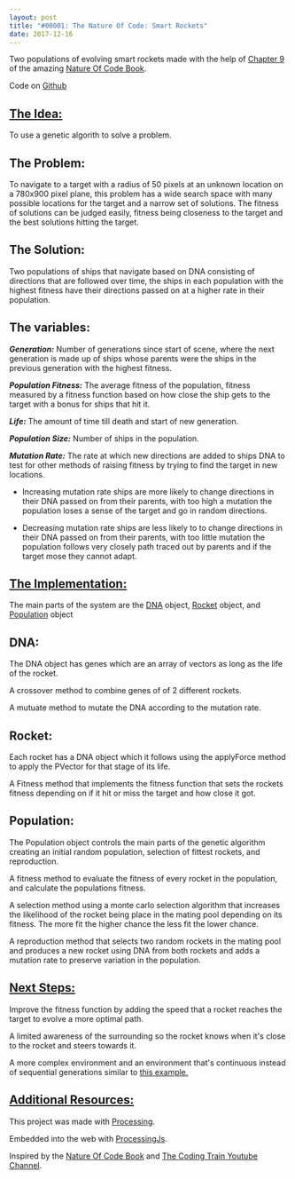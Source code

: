 ```yaml
---
layout: post
title: "#00001: The Nature Of Code: Smart Rockets"
date: 2017-12-16
---
```


<canvas data-processing-sources="/projects/canvases/00001.pde"></canvas>
<p> Two populations of evolving smart rockets made with the help of <a href="http://natureofcode.com/book/chapter-9-the-evolution-of-code/">Chapter 9</a> of the amazing <a href="http://natureofcode.com/book/">Nature Of Code Book</a>.</p>
<p>Code on <a href="https://github.com/Oadegbite/Oadegbite.github.io/tree/master/projects/TheNatureOfCode/E9_10SmartRocketsRedvsBlue">Github</a></p>

<h2><u>The Idea:</u></h2>
<p>To use a genetic algorith to solve a problem.</p>

<p><h2>The Problem:</h2></p>
<p>To navigate to a target with a radius of 50 pixels at an unknown location on a 780x900 pixel plane, this problem has a wide search space with many possible locations for the target and a narrow set of solutions. The fitness of solutions can be judged easily, fitness being closeness to the target and the best solutions hitting the target.</p>

<p><h2>The Solution:</h2></p>
<p>Two populations of ships that navigate based on DNA consisting of directions that are followed over time, the ships in each population with the highest fitness have their directions passed on at a higher rate in their population.</p>

<p><h2>The variables:</h2></p>
<p><em><strong>Generation:</strong></em> Number of generations since start of scene, where the next generation is made up of ships whose parents were the ships in the previous generation with the highest fitness.</p>
<p><em><strong>Population Fitness:</strong></em> The average fitness of the population, fitness measured by a fitness function based on how close the ship gets to the target with a bonus for ships that hit it.</p>
<p><em><strong>Life:</strong></em> The amount of time till death and start of new generation. </p>
<p><em><strong>Population Size:</strong></em> Number of ships in the population.</p>
<p><em><strong>Mutation Rate:</strong></em> The rate at which new directions are added to ships DNA to test for other methods of raising fitness by trying to find the target in new locations.
  <ul>
    <li><p>Increasing mutation rate ships are more likely to change directions in their DNA passed on from their parents, with too high a mutation the population loses a sense of the target and go in random directions.</p></li>
    <li><p>Decreasing mutation rate ships are less likely to to change directions in their DNA passed on from their parents, with too little mutation the population follows very closely path traced out by parents and if the target mose they cannot adapt.</p></li>
  </ul>
</p>


<h2><u>The Implementation:</u></h2>
<p>The main parts of the system are the <a href="https://github.com/Oadegbite/Oadegbite.github.io/blob/master/projects/TheNatureOfCode/E9_10SmartRocketsRedvsBlue/DNA.pde">DNA</a> object, <a href="https://github.com/Oadegbite/Oadegbite.github.io/blob/master/projects/TheNatureOfCode/E9_10SmartRocketsRedvsBlue/Rocket.pde">Rocket</a> object, and <a href="https://github.com/Oadegbite/Oadegbite.github.io/blob/master/projects/TheNatureOfCode/E9_10SmartRocketsRedvsBlue/Population.pde">Population</a> object</p>

<p><h2>DNA:</h2></p>

<p>The DNA object has genes which are an array of vectors as long as the life of the rocket.</p>

<p>A crossover method to combine genes of of 2 different rockets.</p>

<p>A mutuate method to mutate the DNA according to the mutation rate.</p>

<p><h2>Rocket:</h2></p>

<p>Each rocket has a DNA object which it follows using the applyForce method to apply the PVector for that stage of its life.</p>

<p>A Fitness method that implements the fitness function that sets the rockets fitness depending on if it hit or miss the target and how close it got.</p>

<p><h2>Population:</h2></p>

<p>The Population object controls the main parts of the genetic algorithm creating an initial random population, selection of fittest rockets, and reproduction.</p>

<p>A fitness method to evaluate the fitness of every rocket in the population, and calculate the populations fitness.</p>

<p>A selection method using a monte carlo selection algorithm that increases the likelihood of the rocket being place in the mating pool depending on its fitness. The more fit the higher chance the less fit the lower chance.</p>

<p>A reproduction method that selects two random rockets in the mating pool and produces a new rocket using DNA from both rockets and adds a mutation rate to preserve variation in the population.</p>

<h2><u>Next Steps:</u></h2>

<p>Improve the fitness function by adding the speed that a rocket reaches the target to evolve a more optimal path.</p>

<p>A limited awareness of the surrounding so the rocket knows when it's close to the rocket and steers towards it.</p>

<p>A more complex environment and an environment that's continuous instead of sequential generations similar to <a href="https://www.youtube.com/watch?v=ykOcaInciBI&t=3s">this example.</a></p>

<h2><u>Additional Resources:</u></h2>

<p>This project was made with <a href="https://processing.org/">Processing</a>.</p>
<p>Embedded into the web with <a href="http://processingjs.org/">ProcessingJs</a>.</p>
<p>Inspired by the <a href="http://natureofcode.com/book/">Nature Of Code Book</a> and <a href="https://www.youtube.com/channel/UCvjgXvBlbQiydffZU7m1_aw">The Coding Train Youtube Channel</a>. </p>
